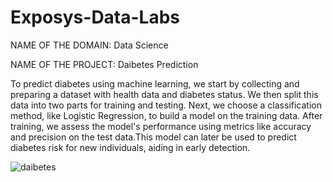 # Exposys-Data-Labs
NAME OF THE DOMAIN: Data Science

NAME OF THE PROJECT: Daibetes Prediction


To predict diabetes using machine learning, we start by collecting and preparing a dataset with health data and diabetes status. We then split this data into two parts for training and testing. Next, we choose a classification method, like Logistic Regression, to build a model on the training data. After training, we assess the model's performance using metrics like accuracy and precision on the test data.This model can later be used to predict diabetes risk for new individuals, aiding in early detection.

![daibetes](https://github.com/mxbn-mubeen/Exposys-Data-Labs/assets/133656456/6596cd0a-4a95-410a-8342-37d6811fc40c)
